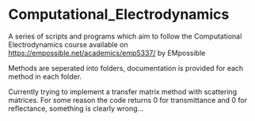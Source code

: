 # Computational_Electrodynamics
A series of scripts and programs which aim to follow the Computational Electrodynamics course available on https://empossible.net/academics/emp5337/ by EMpossible

Methods are seperated into folders, documentation is provided for each method in each folder.

Currently trying to implement a transfer matrix method with scattering matrices. For some reason the code returns 0 for transmittance and 0 for reflectance, something is clearly wrong...
